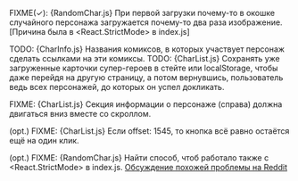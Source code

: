 FIXME(✓): {RandomChar.js} При первой загрузки почему-то в окошке случайного персонажа загружается почему-то два раза изображение. [Причина была в <React.StrictMode> в index.js]

TODO: {CharInfo.js} Названия комиксов, в которых участвует персонаж сделать ссылками на эти комиксы.
TODO: {CharList.js} Сохранять уже загруженные карточки супер-героев в стейте или localStorage, чтобы даже перейдя на другую страницу, а потом вернувшись, пользователь ведь всех персонажей, до которых он успел докликать.

FIXME: {CharList.js} Секция информации о персонаже (справа) должна двигаться вниз вместе со скроллом.

<!-- //*\\ -->

(opt.) FIXME: {CharList.js} Если offset: 1545, то кнопка всё равно остаётся ещё на один клик.

(opt.) FIXME: {RandomChar.js} Найти способ, чтоб работало также c <React.StrictMode> в index.js.
[Обсуждение похожей проблемы на Reddit](https://www.reddit.com/r/reactjs/comments/tx8zwt/comment/i3khluu/)
